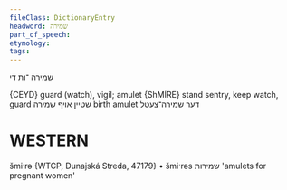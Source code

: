 ```yaml
---
fileClass: DictionaryEntry
headword: שמירה
part_of_speech: 
etymology: 
tags: 
---
```

שמירה
־ות
די

{CEYD}
guard (watch), vigil; amulet {ShMÍRE}
stand sentry, keep watch, guard שטיין אױף שמירה
birth amulet דער שמירה־צעטל

WESTERN
========

šmiˑrə {WTCP, Dunajská Streda, 47179}
	•	šmiˑrəs שמירות 'amulets for pregnant women'
